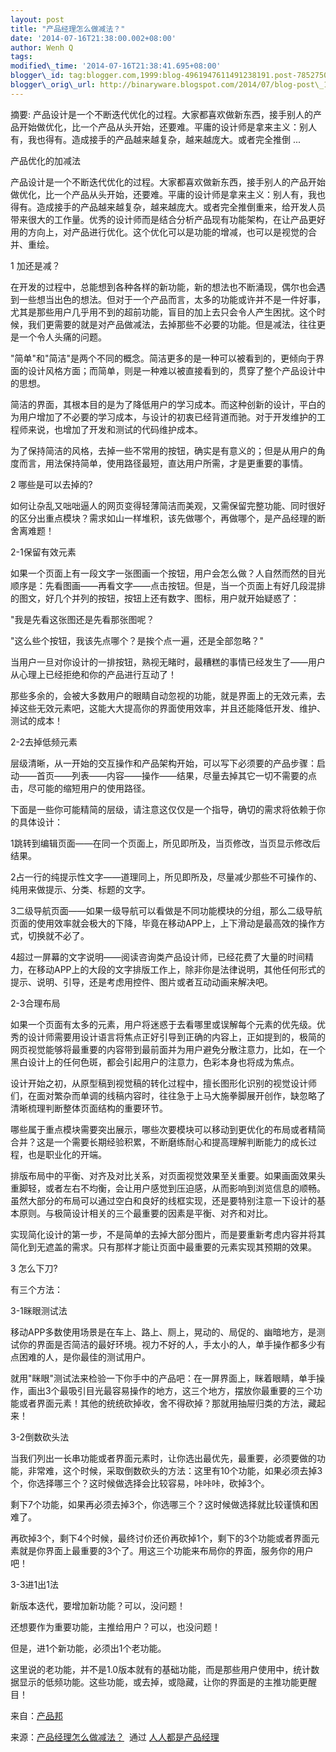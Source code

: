 ```yaml
--- 
layout: post 
title: "产品经理怎么做减法？" 
date: '2014-07-16T21:38:00.002+08:00' 
author: Wenh Q
tags:
modified\_time: '2014-07-16T21:38:41.695+08:00' 
blogger\_id: tag:blogger.com,1999:blog-4961947611491238191.post-7852750527091305606
blogger\_orig\_url: http://binaryware.blogspot.com/2014/07/blog-post\_16.html
--- 
```

摘要:
产品设计是一个不断迭代优化的过程。大家都喜欢做新东西，接手别人的产品开始做优化，比一个产品从头开始，还要难。平庸的设计师是拿来主义：别人有，我也得有。造成接手的产品越来越复杂，越来越庞大。或者完全推倒
...



产品优化的加减法



产品设计是一个不断迭代优化的过程。大家都喜欢做新东西，接手别人的产品开始做优化，比一个产品从头开始，还要难。平庸的设计师是拿来主义：别人有，我也得有。造成接手的产品越来越复杂，越来越庞大。或者完全推倒重来，给开发人员带来很大的工作量。优秀的设计师而是结合分析产品现有功能架构，在让产品更好用的方向上，对产品进行优化。这个优化可以是功能的增减，也可以是视觉的合并、重绘。



1 加还是减？



在开发的过程中，总能想到各种各样的新功能，新的想法也不断涌现，偶尔也会遇到一些想当出色的想法。但对于一个产品而言，太多的功能或许并不是一件好事，尤其是那些用户几乎用不到的超前功能，盲目的加上去只会令人产生困扰。这个时候，我们更需要的就是对产品做减法，去掉那些不必要的功能。但是减法，往往更是一个令人头痛的问题。



"简单"和"简洁"是两个不同的概念。简洁更多的是一种可以被看到的，更倾向于界面的设计风格方面；而简单，则是一种难以被直接看到的，贯穿了整个产品设计中的思想。



简洁的界面，其根本目的是为了降低用户的学习成本。而这种创新的设计，平白的为用户增加了不必要的学习成本，与设计的初衷已经背道而驰。对于开发维护的工程师来说，也增加了开发和测试的代码维护成本。



为了保持简洁的风格，去掉一些不常用的按钮，确实是有意义的；但是从用户的角度而言，用法保持简单，使用路径最短，直达用户所需，才是更重要的事情。



2 哪些是可以去掉的?



如何让杂乱又咄咄逼人的网页变得轻薄简洁而美观，又需保留完整功能、同时很好的区分出重点模块？需求如山一样堆积，该先做哪个，再做哪个，是产品经理的断舍离难题！



2-1保留有效元素



如果一个页面上有一段文字一张图画一个按钮，用户会怎么做？人自然而然的目光顺序是：先看图画——再看文字——点击按钮。但是，当一个页面上有好几段混排的图文，好几个并列的按钮，按钮上还有数字、图标，用户就开始疑惑了：



"我是先看这张图还是先看那张图呢？



"这么些个按钮，我该先点哪个？是挨个点一遍，还是全部忽略？"



当用户一旦对你设计的一排按钮，熟视无睹时，最糟糕的事情已经发生了——用户从心理上已经拒绝和你的产品进行互动了！



那些多余的，会被大多数用户的眼睛自动忽视的功能，就是界面上的无效元素，去掉这些无效元素吧，这能大大提高你的界面使用效率，并且还能降低开发、维护、测试的成本！



2-2去掉低频元素



层级清晰，从一开始的交互操作和产品架构开始，可以写下必须要的产品步骤：启动——首页——列表——内容——操作——结果，尽量去掉其它一切不需要的点击，尽可能的缩短用户的使用路径。



下面是一些你可能精简的层级，请注意这仅仅是一个指导，确切的需求将依赖于你的具体设计：



1跳转到编辑页面——在同一个页面上，所见即所及，当页修改，当页显示修改后结果。



2占一行的纯提示性文字——道理同上，所见即所及，尽量减少那些不可操作的、纯用来做提示、分类、标题的文字。



3二级导航页面——如果一级导航可以看做是不同功能模块的分组，那么二级导航页面的使用效率就会极大的下降，毕竟在移动APP上，上下滑动是最高效的操作方式，切换就不必了。



4超过一屏幕的文字说明——阅读咨询类产品设计师，已经花费了大量的时间精力，在移动APP上的大段的文字排版工作上，除非你是法律说明，其他任何形式的提示、说明、引导，还是考虑用控件、图片或者互动动画来解决吧。



2-3合理布局



如果一个页面有太多的元素，用户将迷惑于去看哪里或误解每个元素的优先级。优秀的设计师需要用设计语言将焦点正好引导到正确的内容上，正如提到的，极简的网页视觉能够将最重要的内容带到最前面并为用户避免分散注意力，比如，在一个黑白设计上的任何色斑，都会引起用户的注意力，色彩本身也将成为焦点。



设计开始之初，从原型稿到视觉稿的转化过程中，擅长图形化识别的视觉设计师们，在面对繁杂而单调的线稿内容时，往往急于上马大施拳脚展开创作，缺忽略了清晰梳理判断整体页面结构的重要环节。



哪些属于重点模块需要突出展示，哪些次要模块可以移动到更优化的布局或者精简合并？这是一个需要长期经验积累，不断磨练耐心和提高理解判断能力的成长过程，也是职业化的开端。



排版布局中的平衡、对齐及对比关系，对页面视觉效果至关重要。如果画面效果头重脚轻，或者左右不均衡，会让用户感觉到压迫感，从而影响到浏览信息的顺畅。虽然大部分的布局可以通过空白和良好的线框实现，还是要特别注意一下设计的基本原则。与极简设计相关的三个最重要的因素是平衡、对齐和对比。



实现简化设计的第一步，不是简单的去掉大部分图片，而是要重新考虑内容并将其简化到无遮盖的需求。只有那样才能让页面中最重要的元素实现其预期的效果。



3 怎么下刀?



有三个方法：



3-1眯眼测试法



移动APP多数使用场景是在车上、路上、厕上，晃动的、局促的、幽暗地方，是测试你的界面是否简洁的最好环境。视力不好的人，手太小的人，单手操作都多少有点困难的人，是你最佳的测试用户。



就用"眯眼"测试法来检验一下你手中的产品吧：在一屏界面上，眯着眼睛，单手操作，画出3个最吸引目光最容易操作的地方，这三个地方，摆放你最重要的三个功能或者界面元素！其他的统统砍掉收，舍不得砍掉？那就用抽屉归类的方法，藏起来！



3-2倒数砍头法



当我们列出一长串功能或者界面元素时，让你选出最优先，最重要，必须要做的功能，非常难，这个时候，采取倒数砍头的方法：这里有10个功能，如果必须去掉3个，你选择哪三个？这时候做选择会比较容易，咔咔咔，砍掉3个。



剩下7个功能，如果再必须去掉3个，你选哪三个？这时候做选择就比较谨慎和困难了。



再砍掉3个，剩下4个时候，最终讨价还价再砍掉1个，剩下的3个功能或者界面元素就是你界面上最重要的3个了。用这三个功能来布局你的界面，服务你的用户吧！



3-3进1出1法



新版本迭代，要增加新功能？可以，没问题！



还想要作为重要功能，主推给用户？可以，也没问题！



但是，进1个新功能，必须出1个老功能。



这里说的老功能，并不是1.0版本就有的基础功能，而是那些用户使用中，统计数据显示的低频功能。这些功能，或去掉，或隐藏，让你的界面是的主推功能更醒目！



来自：[产品邦](http://www.masterchat.cn/exp/201407/00000827.html)
<div>




</div>

<div>

来源：[产品经理怎么做减法？](http://www.woshipm.com/pmd/94610.html)  通过 [人人都是产品经理](http://www.woshipm.com/)

</div>
